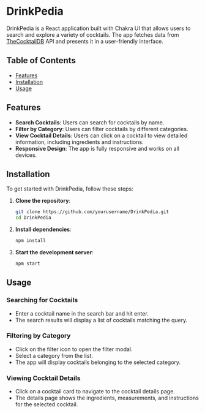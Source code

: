 # DrinkPedia

DrinkPedia is a React application built with Chakra UI that allows users to search and explore a variety of cocktails. The app fetches data from [TheCocktailDB](https://www.thecocktaildb.com/) API and presents it in a user-friendly interface.

## Table of Contents

- [Features](#features)
- [Installation](#installation)
- [Usage](#usage)

## Features

- **Search Cocktails**: Users can search for cocktails by name.
- **Filter by Category**: Users can filter cocktails by different categories.
- **View Cocktail Details**: Users can click on a cocktail to view detailed information, including ingredients and instructions.
- **Responsive Design**: The app is fully responsive and works on all devices. 

## Installation

To get started with DrinkPedia, follow these steps:

1. **Clone the repository**:

    ```sh
    git clone https://github.com/yourusername/DrinkPedia.git
    cd DrinkPedia
    ```

2. **Install dependencies**:

    ```sh
    npm install
    ```

3. **Start the development server**:

    ```sh
    npm start
    ```

## Usage

### Searching for Cocktails

- Enter a cocktail name in the search bar and hit enter.
- The search results will display a list of cocktails matching the query.

### Filtering by Category

- Click on the filter icon to open the filter modal.
- Select a category from the list.
- The app will display cocktails belonging to the selected category.

### Viewing Cocktail Details

- Click on a cocktail card to navigate to the cocktail details page.
- The details page shows the ingredients, measurements, and instructions for the selected cocktail.


